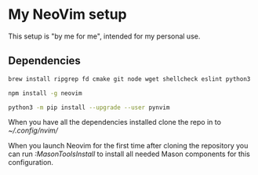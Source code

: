 # My NeoVim setup

This setup is "by me for me", intended for my personal use.

## Dependencies

```sh
brew install ripgrep fd cmake git node wget shellcheck eslint python3
```

```sh
npm install -g neovim
```

```sh
python3 -m pip install --upgrade --user pynvim
```

When you have all the dependencies installed clone the repo in to _~/.config/nvim/_

When you launch Neovim for the first time after cloning the repository you can run _:MasonToolsInstall_ to install all needed Mason components for this configuration.
